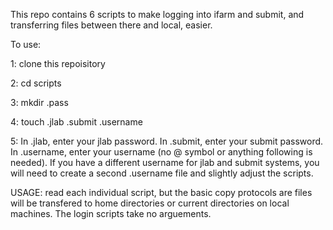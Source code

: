 This repo contains 6 scripts to make logging into ifarm and submit, and transferring files between there and local, easier.

To use:

1: clone this repoisitory

2: cd scripts

3: mkdir .pass

4: touch .jlab .submit .username

5: In .jlab, enter your jlab password. In .submit, enter your submit password. In .username, enter your username (no @ symbol or anything following is needed). If you have a different username
for jlab and submit systems, you will need to create a second .username file and slightly adjust the scripts.


USAGE:
read each individual script, but the basic copy protocols are files will be transfered to home directories or current directories on local machines. The login scripts take no arguements.
